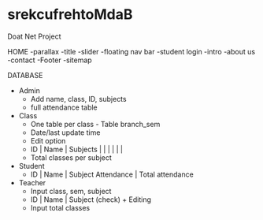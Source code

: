 srekcufrehtoMdaB
================

Doat Net Project

HOME
-parallax
-title
-slider
-floating nav bar
-student login
-intro
-about us
-contact
-Footer
	-sitemap

DATABASE
- Admin
	- Add name, class, ID, subjects
	- full attendance table
- Class
	- One table per class - Table branch_sem
	- Date/last update time
	- Edit option
	- ID | Name | Subjects | | | | | |
	- Total classes per subject
- Student
	- ID | Name | Subject Attendance | Total attendance
- Teacher
	- Input class, sem, subject
	- ID | Name | Subject (check) + Editing
	- Input total classes


